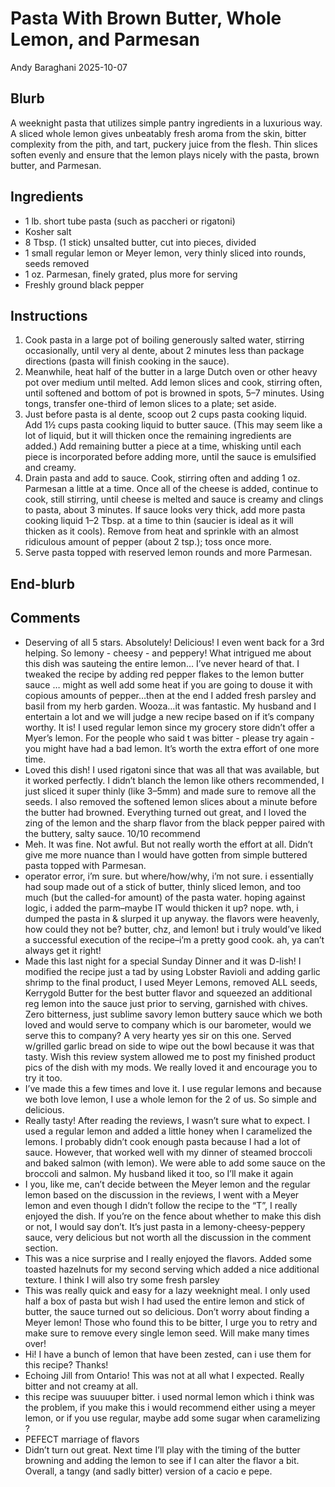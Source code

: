 # Pasta With Brown Butter, Whole Lemon, and Parmesan
Andy Baraghani
2025-10-07

## Blurb

A weeknight pasta that utilizes simple pantry ingredients in a luxurious
way. A sliced whole lemon gives unbeatably fresh aroma from the skin,
bitter complexity from the pith, and tart, puckery juice from the flesh.
Thin slices soften evenly and ensure that the lemon plays nicely with
the pasta, brown butter, and Parmesan.

## Ingredients

- 1 lb. short tube pasta (such as paccheri or rigatoni)
- Kosher salt
- 8 Tbsp. (1 stick) unsalted butter, cut into pieces, divided
- 1 small regular lemon or Meyer lemon, very thinly sliced into rounds,
  seeds removed
- 1 oz. Parmesan, finely grated, plus more for serving
- Freshly ground black pepper

## Instructions

1.  Cook pasta in a large pot of boiling generously salted water,
    stirring occasionally, until very al dente, about 2 minutes less
    than package directions (pasta will finish cooking in the sauce).
2.  Meanwhile, heat half of the butter in a large Dutch oven or other
    heavy pot over medium until melted. Add lemon slices and cook,
    stirring often, until softened and bottom of pot is browned in
    spots, 5–7 minutes. Using tongs, transfer one-third of lemon slices
    to a plate; set aside.
3.  Just before pasta is al dente, scoop out 2 cups pasta cooking
    liquid. Add 1½ cups pasta cooking liquid to butter sauce. (This may
    seem like a lot of liquid, but it will thicken once the remaining
    ingredients are added.) Add remaining butter a piece at a time,
    whisking until each piece is incorporated before adding more, until
    the sauce is emulsified and creamy.
4.  Drain pasta and add to sauce. Cook, stirring often and adding 1 oz.
    Parmesan a little at a time. Once all of the cheese is added,
    continue to cook, still stirring, until cheese is melted and sauce
    is creamy and clings to pasta, about 3 minutes. If sauce looks very
    thick, add more pasta cooking liquid 1–2 Tbsp. at a time to thin
    (saucier is ideal as it will thicken as it cools). Remove from heat
    and sprinkle with an almost ridiculous amount of pepper (about 2
    tsp.); toss once more.
5.  Serve pasta topped with reserved lemon rounds and more Parmesan.

## End-blurb

## Comments

- Deserving of all 5 stars. Absolutely! Delicious! I even went back for
  a 3rd helping. So lemony - cheesy - and peppery! What intrigued me
  about this dish was sauteing the entire lemon… I’ve never heard of
  that. I tweaked the recipe by adding red pepper flakes to the lemon
  butter sauce … might as well add some heat if you are going to douse
  it with copious amounts of pepper…then at the end I added fresh
  parsley and basil from my herb garden. Wooza…it was fantastic. My
  husband and I entertain a lot and we will judge a new recipe based on
  if it’s company worthy. It is! I used regular lemon since my grocery
  store didn’t offer a Myer’s lemon. For the people who said t was
  bitter - please try again - you might have had a bad lemon. It’s worth
  the extra effort of one more time.
- Loved this dish! I used rigatoni since that was all that was
  available, but it worked perfectly. I didn’t blanch the lemon like
  others recommended, I just sliced it super thinly (like 3–5mm) and
  made sure to remove all the seeds. I also removed the softened lemon
  slices about a minute before the butter had browned. Everything turned
  out great, and I loved the zing of the lemon and the sharp flavor from
  the black pepper paired with the buttery, salty sauce. 10/10 recommend
- Meh. It was fine. Not awful. But not really worth the effort at all.
  Didn’t give me more nuance than I would have gotten from simple
  buttered pasta topped with Parmesan.
- operator error, i’m sure. but where/how/why, i’m not sure. i
  essentially had soup made out of a stick of butter, thinly sliced
  lemon, and too much (but the called-for amount) of the pasta water.
  hoping against logic, i added the parm–maybe IT would thicken it up?
  nope. wth, i dumped the pasta in & slurped it up anyway. the flavors
  were heavenly, how could they not be? butter, chz, and lemon! but i
  truly would’ve liked a successful execution of the recipe–i’m a pretty
  good cook. ah, ya can’t always get it right!
- Made this last night for a special Sunday Dinner and it was D-lish! I
  modified the recipe just a tad by using Lobster Ravioli and adding
  garlic shrimp to the final product, I used Meyer Lemons, removed ALL
  seeds, Kerrygold Butter for the best butter flavor and squeezed an
  additional reg lemon into the sauce just prior to serving, garnished
  with chives. Zero bitterness, just sublime savory lemon buttery sauce
  which we both loved and would serve to company which is our barometer,
  would we serve this to company? A very hearty yes sir on this one.
  Served w/grilled garlic bread on side to wipe out the bowl because it
  was that tasty. Wish this review system allowed me to post my finished
  product pics of the dish with my mods. We really loved it and
  encourage you to try it too.
- I’ve made this a few times and love it. I use regular lemons and
  because we both love lemon, I use a whole lemon for the 2 of us. So
  simple and delicious.
- Really tasty! After reading the reviews, I wasn’t sure what to expect.
  I used a regular lemon and added a little honey when I caramelized the
  lemons. I probably didn’t cook enough pasta because I had a lot of
  sauce. However, that worked well with my dinner of steamed broccoli
  and baked salmon (with lemon). We were able to add some sauce on the
  broccoli and salmon. My husband liked it too, so I’ll make it again
- I you, like me, can’t decide between the Meyer lemon and the regular
  lemon based on the discussion in the reviews, I went with a Meyer
  lemon and even though I didn’t follow the recipe to the “T”, I really
  enjoyed the dish. If you’re on the fence about whether to make this
  dish or not, I would say don’t. It’s just pasta in a
  lemony-cheesy-peppery sauce, very delicious but not worth all the
  discussion in the comment section.
- This was a nice surprise and I really enjoyed the flavors. Added some
  toasted hazelnuts for my second serving which added a nice additional
  texture. I think I will also try some fresh parsley
- This was really quick and easy for a lazy weeknight meal. I only used
  half a box of pasta but wish I had used the entire lemon and stick of
  butter, the sauce turned out so delicious. Don’t worry about finding a
  Meyer lemon! Those who found this to be bitter, I urge you to retry
  and make sure to remove every single lemon seed. Will make many times
  over!
- Hi! I have a bunch of lemon that have been zested, can i use them for
  this recipe? Thanks!
- Echoing Jill from Ontario! This was not at all what I expected. Really
  bitter and not creamy at all.
- this recipe was suuuuper bitter. i used normal lemon which i think was
  the problem, if you make this i would recommend either using a meyer
  lemon, or if you use regular, maybe add some sugar when caramelizing ?
- PEFECT marriage of flavors
- Didn’t turn out great. Next time I’ll play with the timing of the
  butter browning and adding the lemon to see if I can alter the flavor
  a bit. Overall, a tangy (and sadly bitter) version of a cacio e pepe.
